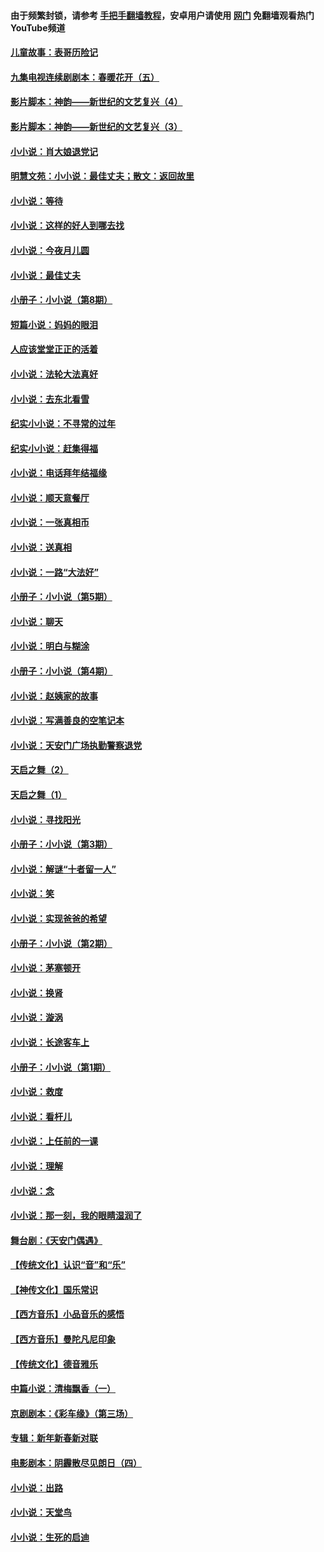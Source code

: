 #### 由于频繁封锁，请参考 [手把手翻墙教程](https://github.com/gfw-breaker/guides/wiki/)，安卓用户请使用 [网门](https://github.com/gfw-breaker/nogfw/blob/master/dl.md?t=05130501) 免翻墙观看热门YouTube频道 

#### [儿童故事：表哥历险记](../pages/328/383535.md?t=05130501) 

#### [九集电视连续剧剧本：春暖花开（五）](../pages/328/275919.md?t=05130501) 

#### [影片脚本：神韵——新世纪的文艺复兴（4）](../pages/328/266089.md?t=05130501) 

#### [影片脚本：神韵——新世纪的文艺复兴（3）](../pages/328/266087.md?t=05130501) 

#### [小小说：肖大娘退党记](../pages/328/239807.md?t=05130501) 

#### [明慧文苑：小小说：最佳丈夫；散文：返回故里](../pages/328/3439.md?t=05130501) 

#### [小小说：等待](../pages/328/223927.md?t=05130501) 

#### [小小说：这样的好人到哪去找](../pages/328/209396.md?t=05130501) 

#### [小小说：今夜月儿圆](../pages/328/193588.md?t=05130501) 

#### [小小说：最佳丈夫](../pages/328/190938.md?t=05130501) 

#### [小册子：小小说（第8期）](../pages/328/188202.md?t=05130501) 

#### [短篇小说：妈妈的眼泪](../pages/328/187712.md?t=05130501) 

#### [人应该堂堂正正的活着](../pages/328/182430.md?t=05130501) 

#### [小小说：法轮大法真好](../pages/328/174669.md?t=05130501) 

#### [小小说：去东北看雪](../pages/328/173882.md?t=05130501) 

#### [纪实小小说：不寻常的过年](../pages/328/173187.md?t=05130501) 

#### [纪实小小说：赶集得福](../pages/328/172652.md?t=05130501) 

#### [小小说：电话拜年结福缘](../pages/328/172533.md?t=05130501) 

#### [小小说：顺天意餐厅](../pages/328/170182.md?t=05130501) 

#### [小小说：一张真相币](../pages/328/169410.md?t=05130501) 

#### [小小说：送真相](../pages/328/166713.md?t=05130501) 

#### [小小说：一路“大法好”](../pages/328/162016.md?t=05130501) 

#### [小册子：小小说（第5期）](../pages/328/161131.md?t=05130501) 

#### [小小说：聊天](../pages/328/159640.md?t=05130501) 

#### [小小说：明白与糊涂](../pages/328/158101.md?t=05130501) 

#### [小册子：小小说（第4期）](../pages/328/158006.md?t=05130501) 

#### [小小说：赵姨家的故事](../pages/328/157843.md?t=05130501) 

#### [小小说：写满善良的空笔记本](../pages/328/157382.md?t=05130501) 

#### [小小说：天安门广场执勤警察退党](../pages/328/156982.md?t=05130501) 

#### [天启之舞（2）](../pages/328/153440.md?t=05130501) 

#### [天启之舞（1）](../pages/328/153439.md?t=05130501) 

#### [小小说：寻找阳光](../pages/328/153065.md?t=05130501) 

#### [小册子：小小说（第3期）](../pages/328/151715.md?t=05130501) 

#### [小小说：解谜“十者留一人”](../pages/328/148967.md?t=05130501) 

#### [小小说：笑](../pages/328/148905.md?t=05130501) 

#### [小小说：实现爸爸的希望](../pages/328/148096.md?t=05130501) 

#### [小册子：小小说（第2期）](../pages/328/147214.md?t=05130501) 

#### [小小说：茅塞顿开](../pages/328/147030.md?t=05130501) 

#### [小小说：换肾](../pages/328/146770.md?t=05130501) 

#### [小小说：漩涡](../pages/328/146683.md?t=05130501) 

#### [小小说：长途客车上](../pages/328/145076.md?t=05130501) 

#### [小册子：小小说（第1期）](../pages/328/143963.md?t=05130501) 

#### [小小说：救度](../pages/328/143927.md?t=05130501) 

#### [小小说：看杆儿](../pages/328/142137.md?t=05130501) 

#### [小小说：上任前的一课](../pages/328/140808.md?t=05130501) 

#### [小小说：理解](../pages/328/140476.md?t=05130501) 

#### [小小说：念](../pages/328/139513.md?t=05130501) 

#### [小小说：那一刻，我的眼睛湿润了](../pages/328/138476.md?t=05130501) 

#### [舞台剧：《天安门偶遇》](../pages/328/117155.md?t=05130501) 

#### [【传统文化】认识“音”和“乐”](../pages/328/108667.md?t=05130501) 

#### [【神传文化】国乐常识](../pages/328/104225.md?t=05130501) 

#### [【西方音乐】小品音乐的感悟](../pages/328/102924.md?t=05130501) 

#### [【西方音乐】曼陀凡尼印象](../pages/328/102922.md?t=05130501) 

#### [【传统文化】德音雅乐](../pages/328/102923.md?t=05130501) 

#### [中篇小说：清梅飘香（一）](../pages/328/101058.md?t=05130501) 

#### [京剧剧本：《彩车缘》（第三场）](../pages/328/96434.md?t=05130501) 

#### [专辑：新年新春新对联](../pages/328/94991.md?t=05130501) 

#### [电影剧本：阴霾散尽见朗日（四）](../pages/328/87081.md?t=05130501) 

#### [小小说：出路](../pages/328/84848.md?t=05130501) 

#### [小小说：天堂鸟](../pages/328/83084.md?t=05130501) 

#### [小小说：生死的启迪](../pages/328/70977.md?t=05130501) 

